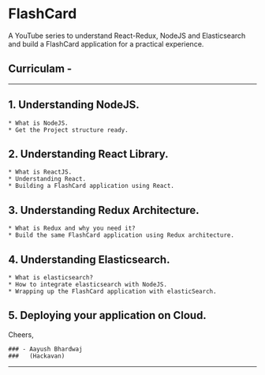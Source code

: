 # FlashCard

A YouTube series to understand React-Redux, NodeJS and Elasticsearch and build a FlashCard application for a practical experience.

## Curriculam -

---

## 1.  Understanding NodeJS.
	* What is NodeJS.
	* Get the Project structure ready.

## 2. Understanding React Library.
	* What is ReactJS.
	* Understanding React.
	* Building a FlashCard application using React.

## 3. Understanding Redux Architecture.
	* What is Redux and why you need it?
	* Build the same FlashCard application using Redux architecture.

## 4. Understanding Elasticsearch.
	* What is elasticsearch?
	* How to integrate elasticsearch with NodeJS.
	* Wrapping up the FlashCard application with elasticSearch.

## 5. Deploying your application on Cloud.

Cheers,
```
### - Aayush Bhardwaj
###   (Hackavan)
 ```
---
